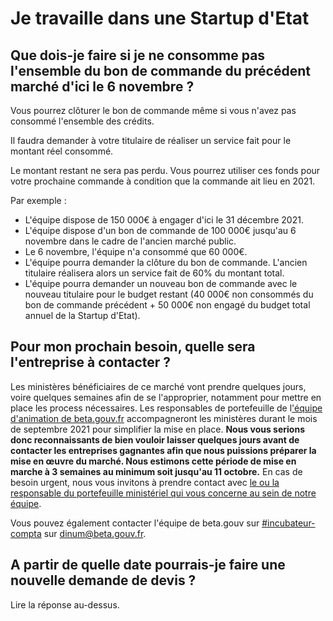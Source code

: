 # Je travaille dans une Startup d'Etat

## Que dois-je faire si je ne consomme pas l'ensemble du bon de commande du précédent marché d'ici le 6 novembre ?

Vous pourrez clôturer le bon de commande même si vous n'avez pas consommé l'ensemble des crédits. 

Il faudra demander à votre titulaire de réaliser un service fait pour le montant réel consommé.

Le montant restant ne sera pas perdu. Vous pourrez utiliser ces fonds pour votre prochaine commande à condition que la commande ait lieu en 2021.

Par exemple : 

* L'équipe dispose de 150 000€ à engager d'ici le 31 décembre 2021.
* L'équipe dispose d'un bon de commande de 100 000€ jusqu'au 6 novembre  dans le cadre de l'ancien marché public.
* Le 6 novembre, l'équipe n'a consommé que 60 000€.
* L'équipe pourra demander la clôture du bon de commande. L'ancien titulaire réalisera alors un service fait de 60% du montant total.
* L'équipe pourra demander un nouveau bon de commande avec le nouveau titulaire pour le budget restant \(40 000€ non consommés du bon de commande précédent + 50 000€ non engagé du budget total annuel de la Startup d'Etat\).

## Pour mon prochain besoin, quelle sera l'entreprise à contacter ?

Les ministères bénéficiaires de ce marché vont prendre quelques jours, voire quelques semaines afin de se l'approprier, notamment pour mettre en place les process nécessaires. Les responsables de portefeuille de l['équipe d'animation de beta.gouv.fr](https://doc.incubateur.net/communaute/travailler-a-beta-gouv/actions-transverses/equipe-danimation) accompagneront les ministères durant le mois de septembre 2021 pour simplifier la mise en place. **Nous vous serions donc reconnaissants de bien vouloir laisser quelques jours avant de contacter les entreprises gagnantes afin que nous puissions préparer la mise en œuvre du marché. Nous estimons cette période de mise en marche à 3 semaines au minimum soit jusqu'au 11 octobre.** En cas de besoin urgent, nous vous invitons à prendre contact avec [le ou la responsable du portefeuille ministériel qui vous concerne au sein de notre équipe](https://doc.incubateur.net/communaute/travailler-a-beta-gouv/actions-transverses/equipe-danimation).

Vous pouvez également contacter l'équipe de beta.gouv sur [\#incubateur-compta](https://mattermost.incubateur.net/betagouv/channels/incubateur-compta) sur dinum@beta.gouv.fr.

## A partir de quelle date pourrais-je faire une nouvelle demande de devis ?

Lire la réponse au-dessus.



